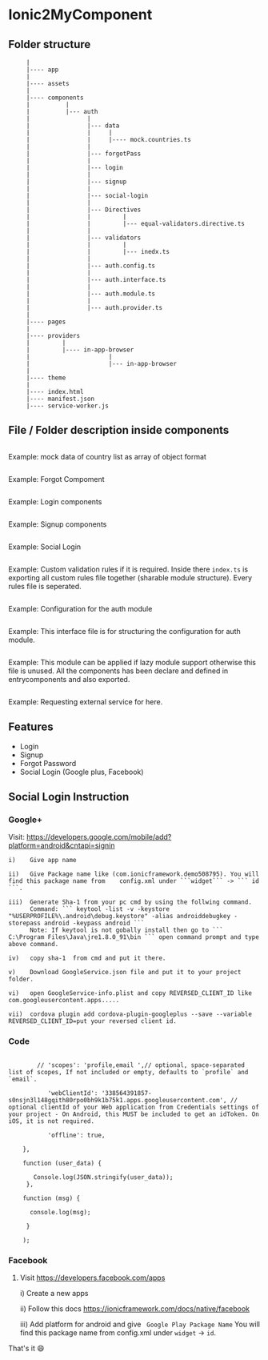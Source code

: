 # Ionic2MyComponent

## Folder structure

``` src
     |
     |---- app
     |
     |---- assets
     |
     |---- components
     |          |
     |          |--- auth
     |                |
     |                |--- data
     |                |     |
     |                |     |---- mock.countries.ts
     |                |
     |                |--- forgotPass
     |                |
     |                |--- login
     |                |
     |                |--- signup
     |                |
     |                |--- social-login
     |                |
     |                |--- Directives
     |                |         |
     |                |         |--- equal-validators.directive.ts
     |                |
     |                |--- validators
     |                |         |
     |                |         |--- inedx.ts
     |                |
     |                |--- auth.config.ts
     |                |
     |                |--- auth.interface.ts
     |                |
     |                |--- auth.module.ts
     |                |
     |                |--- auth.provider.ts
     |          
     |---- pages
     |
     |---- providers
     |         |
     |         |---- in-app-browser
     |                      |
     |                      |--- in-app-browser
     |
     |---- theme
     |      
     |---- index.html
     |---- manifest.json
     |---- service-worker.js
```

## File / Folder description inside components

```src -> app -> components -> auth -> data
```

Example: mock data of country list as array of object format

```src -> app -> components -> auth -> forgotPass
```

Example: Forgot Compoment

```src -> app -> components -> auth -> login
```

Example: Login components

```src -> app -> components -> auth -> signup
```

Example: Signup components

```src -> app -> components -> auth -> social-login
```

Example: Social Login

```src -> app -> components -> auth -> validators
```  

Example: Custom validation rules if it is required. Inside there ``` index.ts ``` is exporting all custom rules file together (sharable module structure). Every rules file is seperated.

```src -> app -> components -> auth -> auth.config.ts
```

Example: Configuration for the auth module

```src -> app -> components -> auth -> auth.interface.ts
```

Example: This interface file is for structuring the configuration for auth module.

```src -> app -> components -> auth -> auth.module.ts
```

Example: This module can be applied if lazy module support otherwise this file is unused. All the components has been declare and defined in entrycomponents and also exported.

```src -> app -> components -> auth -> auth.provider.ts
```

Example: Requesting external service for here.


## Features
* Login
* Signup
* Forgot Password
* Social Login (Google plus, Facebook)

## Social Login Instruction

### Google+

  Visit: https://developers.google.com/mobile/add?platform=android&cntapi=signin

    i)    Give app name

    ii)   Give Package name like (com.ionicframework.demo508795). You will find this package name from    config.xml under ```widget``` -> ``` id ```.

    iii)  Generate Sha-1 from your pc cmd by using the follwing command.
          Command: ``` keytool -list -v -keystore "%USERPROFILE%\.android\debug.keystore" -alias androiddebugkey -storepass android -keypass android ```
          Note: If keytool is not gobally install then go to ``` C:\Program Files\Java\jre1.8.0_91\bin ``` open command prompt and type above command.

    iv)   copy sha-1  from cmd and put it there.

    v)    Download GoogleService.json file and put it to your project folder.

    vi)   open GoogleService-info.plist and copy REVERSED_CLIENT_ID like com.googleusercontent.apps.....

    vii)  cordova plugin add cordova-plugin-googleplus --save --variable REVERSED_CLIENT_ID=put your reversed client id.

### Code

```window.plugins.googleplus.login({

		// 'scopes': 'profile,email ',// optional, space-separated list of scopes, If not included or empty, defaults to `profile` and `email`.

		   'webClientId': '338564391857-s0nsjn3l148gqith80rpo0bh9k1b75k1.apps.googleusercontent.com', // optional clientId of your Web application from Credentials settings of your project - On Android, this MUST be included to get an idToken. On iOS, it is not required.

		   'offline': true,

	},

	function (user_data) {

	   Console.log(JSON.stringify(user_data));
	 },

	function (msg) {

	  console.log(msg);

	 }

	);
```

### Facebook
  1) Visit https://developers.facebook.com/apps

      i)    Create a new apps

      ii)   Follow this docs https://ionicframework.com/docs/native/facebook

      iii)  Add platform for android and give ``` Google Play Package Name``` You will find this package name from config.xml under ```widget``` -> ``` id ```.

That's it :smile:
